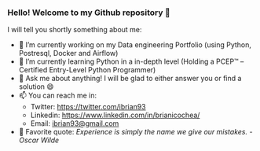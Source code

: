 ### Hello! Welcome to my Github repository 🥰

<!--
**Ibrian93/Ibrian93** is a ✨ _special_ ✨ repository because its `README.md` (this file) appears on your GitHub profile.
-->
I will tell you shortly something about me:

- 🔭 I’m currently working on my Data engineering Portfolio (using Python, Postresql, Docker and Airflow)
- 🌱 I’m currently learning Python in a in-depth level (Holding a PCEP™ – Certified Entry-Level Python Programmer) 
- 💬 Ask me about anything! I will be glad to either answer you or find a solution 😄
- 📫 You can reach me in:
  - Twitter: https://twitter.com/ibrian93
  - Linkedin: https://www.linkedin.com/in/brianicochea/
  - Email: ibrian93@gmail.com
- 💯 Favorite quote: _Experience is simply the name we give our mistakes. - Oscar Wilde_
